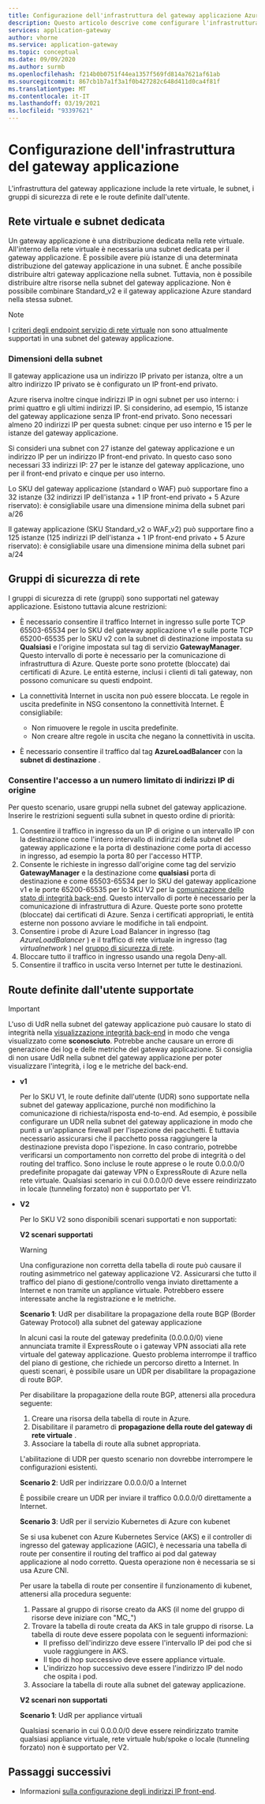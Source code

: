 ```yaml
---
title: Configurazione dell'infrastruttura del gateway applicazione Azure
description: Questo articolo descrive come configurare l'infrastruttura del gateway applicazione Azure.
services: application-gateway
author: vhorne
ms.service: application-gateway
ms.topic: conceptual
ms.date: 09/09/2020
ms.author: surmb
ms.openlocfilehash: f214b0b0751f44ea1357f569fd814a7621af61ab
ms.sourcegitcommit: 867cb1b7a1f3a1f0b427282c648d411d0ca4f81f
ms.translationtype: MT
ms.contentlocale: it-IT
ms.lasthandoff: 03/19/2021
ms.locfileid: "93397621"
---
```

# <a name="application-gateway-infrastructure-configuration"></a>Configurazione dell'infrastruttura del gateway applicazione

L'infrastruttura del gateway applicazione include la rete virtuale, le subnet, i gruppi di sicurezza di rete e le route definite dall'utente.

## <a name="virtual-network-and-dedicated-subnet"></a>Rete virtuale e subnet dedicata

Un gateway applicazione è una distribuzione dedicata nella rete virtuale. All'interno della rete virtuale è necessaria una subnet dedicata per il gateway applicazione. È possibile avere più istanze di una determinata distribuzione del gateway applicazione in una subnet. È anche possibile distribuire altri gateway applicazione nella subnet. Tuttavia, non è possibile distribuire altre risorse nella subnet del gateway applicazione. Non è possibile combinare Standard_v2 e il gateway applicazione Azure standard nella stessa subnet.

> [!NOTE]
> I [criteri degli endpoint servizio di rete virtuale](../virtual-network/virtual-network-service-endpoint-policies-overview.md) non sono attualmente supportati in una subnet del gateway applicazione.

### <a name="size-of-the-subnet"></a>Dimensioni della subnet

Il gateway applicazione usa un indirizzo IP privato per istanza, oltre a un altro indirizzo IP privato se è configurato un IP front-end privato.

Azure riserva inoltre cinque indirizzi IP in ogni subnet per uso interno: i primi quattro e gli ultimi indirizzi IP. Si considerino, ad esempio, 15 istanze del gateway applicazione senza IP front-end privato. Sono necessari almeno 20 indirizzi IP per questa subnet: cinque per uso interno e 15 per le istanze del gateway applicazione.

Si consideri una subnet con 27 istanze del gateway applicazione e un indirizzo IP per un indirizzo IP front-end privato. In questo caso sono necessari 33 indirizzi IP: 27 per le istanze del gateway applicazione, uno per il front-end privato e cinque per uso interno.

Lo SKU del gateway applicazione (standard o WAF) può supportare fino a 32 istanze (32 indirizzi IP dell'istanza + 1 IP front-end privato + 5 Azure riservato): è consigliabile usare una dimensione minima della subnet pari a/26

Il gateway applicazione (SKU Standard_v2 o WAF_v2) può supportare fino a 125 istanze (125 indirizzi IP dell'istanza + 1 IP front-end privato + 5 Azure riservato): è consigliabile usare una dimensione minima della subnet pari a/24

## <a name="network-security-groups"></a>Gruppi di sicurezza di rete

I gruppi di sicurezza di rete (gruppi) sono supportati nel gateway applicazione. Esistono tuttavia alcune restrizioni:

- È necessario consentire il traffico Internet in ingresso sulle porte TCP 65503-65534 per lo SKU del gateway applicazione v1 e sulle porte TCP 65200-65535 per lo SKU v2 con la subnet di destinazione impostata su **Qualsiasi** e l'origine impostata sul tag di servizio **GatewayManager**. Questo intervallo di porte è necessario per la comunicazione di infrastruttura di Azure. Queste porte sono protette (bloccate) dai certificati di Azure. Le entità esterne, inclusi i clienti di tali gateway, non possono comunicare su questi endpoint.

- La connettività Internet in uscita non può essere bloccata. Le regole in uscita predefinite in NSG consentono la connettività Internet. È consigliabile:

  - Non rimuovere le regole in uscita predefinite.
  - Non creare altre regole in uscita che negano la connettività in uscita.

- È necessario consentire il traffico dal tag **AzureLoadBalancer** con la **subnet di destinazione** .

### <a name="allow-access-to-a-few-source-ips"></a>Consentire l'accesso a un numero limitato di indirizzi IP di origine

Per questo scenario, usare gruppi nella subnet del gateway applicazione. Inserire le restrizioni seguenti sulla subnet in questo ordine di priorità:

1. Consentire il traffico in ingresso da un IP di origine o un intervallo IP con la destinazione come l'intero intervallo di indirizzi della subnet del gateway applicazione e la porta di destinazione come porta di accesso in ingresso, ad esempio la porta 80 per l'accesso HTTP.
2. Consente le richieste in ingresso dall'origine come tag del servizio **GatewayManager** e la destinazione come **qualsiasi** porta di destinazione e come 65503-65534 per lo SKU del gateway applicazione v1 e le porte 65200-65535 per lo SKU V2 per la [comunicazione dello stato di integrità back-end](./application-gateway-diagnostics.md). Questo intervallo di porte è necessario per la comunicazione di infrastruttura di Azure. Queste porte sono protette (bloccate) dai certificati di Azure. Senza i certificati appropriati, le entità esterne non possono avviare le modifiche in tali endpoint.
3. Consentire i probe di Azure Load Balancer in ingresso (tag *AzureLoadBalancer* ) e il traffico di rete virtuale in ingresso (tag *virtualnetwork* ) nel [gruppo di sicurezza di rete](../virtual-network/network-security-groups-overview.md).
4. Bloccare tutto il traffico in ingresso usando una regola Deny-all.
5. Consentire il traffico in uscita verso Internet per tutte le destinazioni.

## <a name="supported-user-defined-routes"></a>Route definite dall'utente supportate 

> [!IMPORTANT]
> L'uso di UdR nella subnet del gateway applicazione può causare lo stato di integrità nella [visualizzazione integrità back-end](./application-gateway-diagnostics.md#back-end-health) in modo che venga visualizzato come **sconosciuto**. Potrebbe anche causare un errore di generazione dei log e delle metriche del gateway applicazione. Si consiglia di non usare UdR nella subnet del gateway applicazione per poter visualizzare l'integrità, i log e le metriche del back-end.

- **v1**

   Per lo SKU V1, le route definite dall'utente (UDR) sono supportate nella subnet del gateway applicazione, purché non modifichino la comunicazione di richiesta/risposta end-to-end. Ad esempio, è possibile configurare un UDR nella subnet del gateway applicazione in modo che punti a un'appliance firewall per l'ispezione dei pacchetti. È tuttavia necessario assicurarsi che il pacchetto possa raggiungere la destinazione prevista dopo l'ispezione. In caso contrario, potrebbe verificarsi un comportamento non corretto del probe di integrità o del routing del traffico. Sono incluse le route apprese o le route 0.0.0.0/0 predefinite propagate dai gateway VPN o ExpressRoute di Azure nella rete virtuale. Qualsiasi scenario in cui 0.0.0.0/0 deve essere reindirizzato in locale (tunneling forzato) non è supportato per V1.

- **V2**

   Per lo SKU V2 sono disponibili scenari supportati e non supportati:

   **V2 scenari supportati**
   > [!WARNING]
   > Una configurazione non corretta della tabella di route può causare il routing asimmetrico nel gateway applicazione V2. Assicurarsi che tutto il traffico del piano di gestione/controllo venga inviato direttamente a Internet e non tramite un appliance virtuale. Potrebbero essere interessate anche la registrazione e le metriche.


  **Scenario 1**: UdR per disabilitare la propagazione della route BGP (Border Gateway Protocol) alla subnet del gateway applicazione

   In alcuni casi la route del gateway predefinita (0.0.0.0/0) viene annunciata tramite il ExpressRoute o i gateway VPN associati alla rete virtuale del gateway applicazione. Questo problema interrompe il traffico del piano di gestione, che richiede un percorso diretto a Internet. In questi scenari, è possibile usare un UDR per disabilitare la propagazione di route BGP. 

   Per disabilitare la propagazione della route BGP, attenersi alla procedura seguente:

   1. Creare una risorsa della tabella di route in Azure.
   2. Disabilitare il parametro di **propagazione della route del gateway di rete virtuale** . 
   3. Associare la tabella di route alla subnet appropriata. 

   L'abilitazione di UDR per questo scenario non dovrebbe interrompere le configurazioni esistenti.

  **Scenario 2**: UdR per indirizzare 0.0.0.0/0 a Internet

   È possibile creare un UDR per inviare il traffico 0.0.0.0/0 direttamente a Internet. 

  **Scenario 3**: UdR per il servizio Kubernetes di Azure con kubenet

  Se si usa kubenet con Azure Kubernetes Service (AKS) e il controller di ingresso del gateway applicazione (AGIC), è necessaria una tabella di route per consentire il routing del traffico ai pod dal gateway applicazione al nodo corretto. Questa operazione non è necessaria se si usa Azure CNI. 

  Per usare la tabella di route per consentire il funzionamento di kubenet, attenersi alla procedura seguente:

  1. Passare al gruppo di risorse creato da AKS (il nome del gruppo di risorse deve iniziare con "MC_")
  2. Trovare la tabella di route creata da AKS in tale gruppo di risorse. La tabella di route deve essere popolata con le seguenti informazioni:
     - Il prefisso dell'indirizzo deve essere l'intervallo IP dei pod che si vuole raggiungere in AKS. 
     - Il tipo di hop successivo deve essere appliance virtuale. 
     - L'indirizzo hop successivo deve essere l'indirizzo IP del nodo che ospita i pod.
  3. Associare la tabella di route alla subnet del gateway applicazione. 
    
  **V2 scenari non supportati**

  **Scenario 1**: UdR per appliance virtuali

  Qualsiasi scenario in cui 0.0.0.0/0 deve essere reindirizzato tramite qualsiasi appliance virtuale, rete virtuale hub/spoke o locale (tunneling forzato) non è supportato per V2.

## <a name="next-steps"></a>Passaggi successivi

- Informazioni [sulla configurazione degli indirizzi IP front-end](configuration-front-end-ip.md).